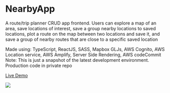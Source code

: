 # NearbyApp
A route/trip planner CRUD app frontend. Users can explore a map of an area, save locations of interest, save a group nearby locations to saved locations, plot a route on the map between two locations and save it, and save a group of nearby routes that are close to a specific saved location

Made using: TypeScript, ReactJS, SASS,  Mapbox GLJs, AWS Cognito, AWS Location service, AWS Amplify, Server Side Rendering, AWS codeCommit
Note: This is just a snapshot of the latest development environment. Production code in private repo

[Live Demo](https://development.d1kzsfeau1uesc.amplifyapp.com/)

![](https://github.com/Foyin/NearbyApp/assets/15314851/a975a04c-0596-4185-9f7c-32c82761e68e)

